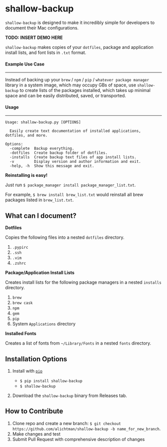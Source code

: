 # shallow-backup

`shallow-backup` is designed to make it incredibly simple for developers to document their Mac configurations.

**TODO: INSERT DEMO HERE**

`shallow-backup` makes copies of your `dotfiles`, package and application install lists, and font lists in `.txt` format.

#### Example Use Case
---

Instead of backing up your `brew` / `npm` / `pip` / `whatever package manager` library in a system image, which may occupy GBs of space, use `shallow-backup` to create lists of the packages installed, which takes up minimal space and can be easily distributed, saved, or transported.

#### Usage
---

```
Usage: shallow-backup.py [OPTIONS]

  Easily create text documentation of installed applications, dotfiles, and more.

Options:
  -complete  Backup everything.
  -dotfiles  Create backup folder of dotfiles.
  -installs  Create backup text files of app install lists.
  -v         Display version and author information and exit.
  -help, -h  Show this message and exit.
```

**Reinstalling is easy!**

Just run `$ package_manager install package_manager_list.txt`.

For example, `$ brew install brew_list.txt` would reinstall all brew packages listed in `brew_list.txt`.

**What can I document?**
---

**Dotfiles**

Copies the following files into a nested `dotfiles` directory.

1. `.pypirc`
1. `.ssh `
1. `.vim`
1. `.zshrc`

**Package/Application Install Lists**

Creates install lists for the following package managers in a nested `installs` directory.

1. `brew`
1. `brew cask`
1. `npm`
1. `gem`
1. `pip`
1. System `Applications` directory

**Installed Fonts**

Creates a list of fonts from `~/Library/Fonts` in a nested `fonts` directory.

**Installation Options**
---

1. Install with [`pip`](https://pypi.org/project/shallow-backup/)
    + `$ pip install shallow-backup`
    + `$ shallow-backup`

2. Download the `shallow-backup` binary from Releases tab.

**How to Contribute**
---

1. Clone repo and create a new branch: `$ git checkout https://github.com/alichtman/shallow-backup -b name_for_new_branch`.
2. Make changes and test
3. Submit Pull Request with comprehensive description of changes
